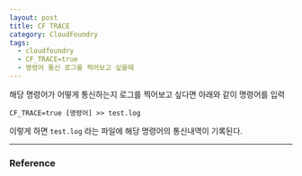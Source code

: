 ```yaml
---
layout: post
title: CF TRACE
category: CloudFoundry
tags:
  - cloudfoundry
  - CF_TRACE=true
  - 명령어 통신 로그를 찍어보고 싶을때
---
```








해당 명령어가 어떻게 통신하는지 로그를 찍어보고 싶다면 아래와 같이 명령어를 입력

```
CF_TRACE=true [명령어] >> test.log
```



이렇게 하면 `test.log` 라는 파일에 해당 명령어의 통신내역이 기록된다.





---

### Reference

